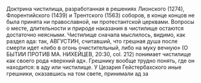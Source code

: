 Доктрина чистилища, разработанная в решениях Лионского (1274),
Флорентийского (1439) и Трентского (1563) соборов, в конце концов не была
принята ни православной, ни протестантской церквами. Вопросы о месте,
длительности и природе наказания в чистилище остаются достаточно
неясными. Чистилище сначала мыслилось, видимо, как раздел ада: так,
АВГУСТИН, считавший, что грешная душа после смерти идет «либо в огонь
очистительный, либо на муку вечную» (О БЫТИИ ПРОТИВ МА. НИХЕЙЦЕВ,
20:30, col. 212) понимает чистилище как своего рода «верхний ад». Грешнику
вообще трудно понять, где он находится: в аду или чистилище. У Цезария
Гейстербахского иные грешники, оказавшись на том свете, принимали ад за
